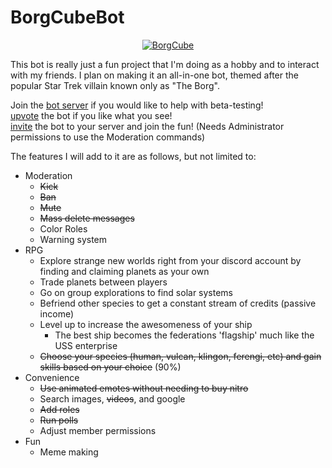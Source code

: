 # BorgCubeBot

<p align="center">
  <a href="https://discordbots.org/bot/518206536535769099" >
    <img src="https://discordbots.org/api/widget/518206536535769099.svg" alt="BorgCube" />
  </a>
</p>

This bot is really just a fun project that I'm doing as a hobby and to interact with my friends. I plan on making it an all-in-one bot, themed after the popular Star Trek villain known only as "The Borg".

Join the [bot server](https://discord.gg/evYQA2h) if you would like to help with beta-testing!  
[upvote](https://discordbots.org/bot/518206536535769099/vote) the bot if you like what you see!  
[invite](https://discordapp.com/api/oauth2/authorize?client_id=518206536535769099&permissions=2080762993&scope=bot) the bot to your server and join the fun! (Needs Administrator permissions to use the Moderation commands)  

The features I will add to it are as follows, but not limited to:
- Moderation
  - ~~Kick~~
  - ~~Ban~~
  - ~~Mute~~
  - ~~Mass delete messages~~
  - Color Roles
  - Warning system
- RPG
  - Explore strange new worlds right from your discord account by finding and claiming planets as your own
  - Trade planets between players
  - Go on group explorations to find solar systems
  - Befriend other species to get a constant stream of credits (passive income)
  - Level up to increase the awesomeness of your ship
    - The best ship becomes the federations 'flagship' much like the USS enterprise
  - ~~Choose your species (human, vulcan, klingon, ferengi, etc) and gain skills based on your choice~~ (90%)
- Convenience
  - ~~Use animated emotes without needing to buy nitro~~
  - Search images, ~~videos~~, and google 
  - ~~Add roles~~
  - ~~Run polls~~
  - Adjust member permissions
- Fun
  - Meme making
